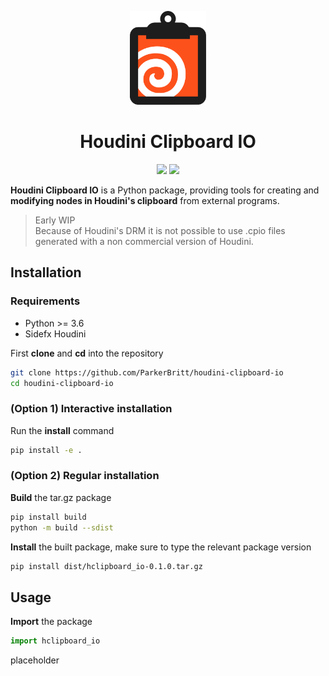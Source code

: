 <p align="center">
<a href="docs/">
  <img height="150em" src="docs/resources/hclipboard_logo.svg"/>
</a></p>
<h1 align="center">Houdini Clipboard IO</h1>
<p align="center"}>
  <img src="https://img.shields.io/badge/Houdini-FF4713?style=for-the-badge&logo=houdini&logoColor=white">
  <img src="https://img.shields.io/badge/Python-FFD43B?style=for-the-badge&logo=python&logoColor=blue">
</p>

**Houdini Clipboard IO** is a Python package, providing tools for creating and **modifying nodes in Houdini's clipboard** from external programs.
> Early WIP  
> Because of Houdini's DRM it is not possible to use .cpio files generated with a non commercial version of Houdini.

## Installation
### Requirements
- Python >= 3.6
- Sidefx Houdini

First **clone** and **cd** into the repository  
```bash
git clone https://github.com/ParkerBritt/houdini-clipboard-io
cd houdini-clipboard-io
```
### (Option 1) Interactive installation
Run the **install** command
```bash
pip install -e .
```
### (Option 2) Regular installation
**Build** the tar.gz package
```bash
pip install build
python -m build --sdist
```
**Install** the built package, make sure to type the relevant package version
```bash
pip install dist/hclipboard_io-0.1.0.tar.gz
```

## Usage
**Import** the package
```python
import hclipboard_io
```
placeholder
